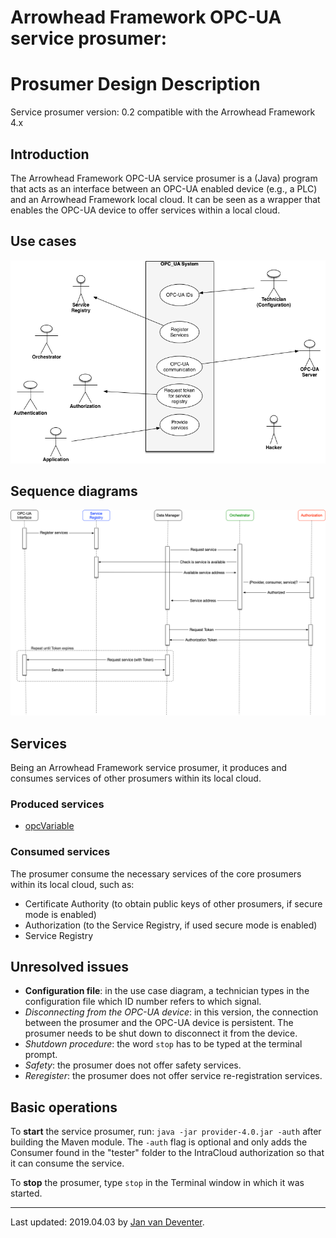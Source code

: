 Arrowhead Framework OPC-UA service prosumer:
=======
Prosumer Design Description
=======

Service prosumer version: 0.2 compatible with the Arrowhead Framework 4.x

## Introduction
The Arrowhead Framework OPC-UA service prosumer is a (Java) program that acts as an interface between an OPC-UA enabled device (e.g., a PLC) and an Arrowhead Framework local cloud.
It can be seen as a wrapper that enables the OPC-UA device to offer services within a local cloud.

## Use cases
![Use case](Figures/useCase.png)

## Sequence diagrams
![Sequence diragram](Figures/sequence.png)

## Services
Being an Arrowhead Framework service prosumer, it produces and consumes services of other prosumers within its local cloud.

### Produced services
- [opcVariable](opcVariable.md)

### Consumed services
The prosumer consume the necessary services of the core prosumers within its local cloud, such as:
- Certificate Authority (to obtain public keys of other prosumers, if secure mode is enabled)
- Authorization (to the Service Registry, if used secure mode is enabled)
- Service Registry

## Unresolved issues
- **Configuration file**: in the use case diagram, a technician types in the configuration file which ID number refers to which signal.
- *Disconnecting from the OPC-UA device*: in this version, the connection between the prosumer and the OPC-UA device is persistent. The prosumer needs to be shut down to disconnect it from the device.
- *Shutdown procedure*: the word `stop` has to be typed at the terminal prompt.
- *Safety*: the prosumer does not offer safety services.
- *Reregister*: the prosumer does not offer service re-registration services.

## Basic operations
To **start** the service prosumer, run: `java -jar provider-4.0.jar -auth` after building the Maven module. 
The `-auth` flag is optional and only adds the Consumer found in the "tester" folder to the IntraCloud authorization so that it can consume the service.

To **stop** the prosumer, type `stop` in the Terminal window in which it was started.

___
Last updated: 2019.04.03 by [Jan van Deventer](mailto:jan.van.deventer@ltu.se).